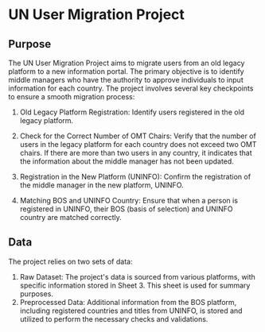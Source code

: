 # UN User Migration Project

## Purpose
The UN User Migration Project aims to migrate users from an old legacy platform to a new information portal. The primary objective is to identify middle managers who have the authority to approve individuals to input information for each country. The project involves several key checkpoints to ensure a smooth migration process:

1. Old Legacy Platform Registration: Identify users registered in the old legacy platform.

2. Check for the Correct Number of OMT Chairs: Verify that the number of users in the legacy platform for each country does not exceed two OMT chairs. If there are more than two users in any country, it indicates that the information about the middle manager has not been updated.

3. Registration in the New Platform (UNINFO): Confirm the registration of the middle manager in the new platform, UNINFO.

4. Matching BOS and UNINFO Country: Ensure that when a person is registered in UNINFO, their BOS (basis of selection) and UNINFO country are matched correctly.

## Data
The project relies on two sets of data:

1. Raw Dataset: The project's data is sourced from various platforms, with specific information stored in Sheet 3. This sheet is used for summary purposes.
2. Preprocessed Data: Additional information from the BOS platform, including registered countries and titles from UNINFO, is stored and utilized to perform the necessary checks and validations.
